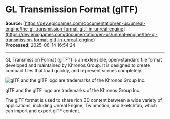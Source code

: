 # GL Transmission Format (glTF)

**Source:** [https://dev.epicgames.com/documentation/en-us/unreal-engine/the-gl-transmission-format-gltf-in-unreal-engine](https://dev.epicgames.com/documentation/en-us/unreal-engine/the-gl-transmission-format-gltf-in-unreal-engine)  
**Processed:** 2025-06-14 16:54:24

---

GL Transmission Format (glTF™) is an extensible, open-standard file format developed and maintained by Khronos Group. It is designed to create compact files that load quickly, and represent scenes completely.

![glTF and the glTF logo are trademarks of the Khronos Group Inc.](https://d1iv7db44yhgxn.cloudfront.net/documentation/images/7bea04e5-ed54-45f4-bc4c-b1f54a1f9e87/gltf_170px_june16.png)

glTF and the glTF logo are trademarks of the Khronos Group Inc.

The glTF format is used to share rich 3D content between a wide variety of applications, including Unreal Engine, Twinmotion, and Sketchfab, which can import and export glTF content.